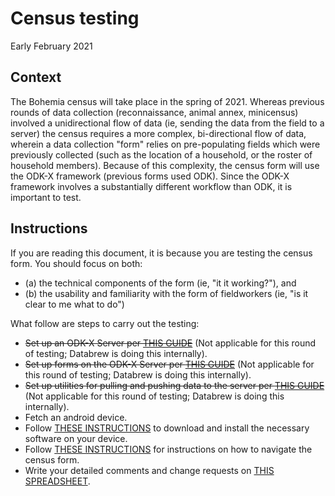 # Census testing

Early February 2021

## Context

The Bohemia census will take place in the spring of 2021. Whereas previous rounds of data collection (reconnaissance, animal annex, minicensus) involved a unidirectional flow of data (ie, sending the data from the field to a server) the census requires a more complex, bi-directional flow of data, wherein a data collection "form" relies on pre-populating fields which were previously collected (such as the location of a household, or the roster of household members). Because of this complexity, the census form will use the ODK-X framework (previous forms used ODK). Since the ODK-X framework involves a substantially different workflow than ODK, it is important to test.

## Instructions

If you are reading this document, it is because you are testing the census form. You should focus on both:  

- (a) the technical components of the form (ie, "it it working?"), and
- (b) the usability and familiarity with the form of fieldworkers (ie, "is it clear to me what to do")

What follow are steps to carry out the testing:  

- ~~Set up an ODK-X Server per [THIS GUIDE](https://github.com/databrew/bohemia/blob/master/guides/guide_odkx_server.md)~~ (Not applicable for this round of testing; Databrew is doing this internally).
- ~~Set up forms on the ODK-X Server per [THIS GUIDE](https://github.com/databrew/bohemia/blob/master/guides/guide_odkx_client.md)~~  (Not applicable for this round of testing; Databrew is doing this internally).
- ~~Set up utilities for pulling and pushing data to the server per [THIS GUIDE](https://github.com/databrew/bohemia/blob/master/guides/guide_odkx_suitcase.md)~~  (Not applicable for this round of testing; Databrew is doing this internally).
- Fetch an android device.
- Follow [THESE INSTRUCTIONS](https://github.com/databrew/bohemia/blob/master/guides/guide_odkx_client.md) to download and install the necessary software on your device.
- Follow [THESE INSTRUCTIONS](https://github.com/databrew/bohemia/blob/master/guides/guide_census_form_testing.md) for instructions on how to navigate the census form.
- Write your detailed comments and change requests on [THIS SPREADSHEET](https://docs.google.com/spreadsheets/d/1qNuL6I6drMlZvOCfkKG5DDH7P4dd2mAwtqc6kwkfnqo/edit?urp=gmail_link&gxids=7628#gid=0).  
